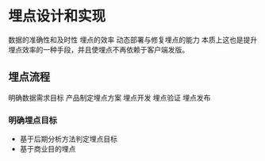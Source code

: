 # 埋点设计和实现

数据的准确性和及时性
埋点的效率
动态部署与修复埋点的能力
	本质上这也是提升埋点效率的一种手段，并且使埋点不再依赖于客户端发版。

##  埋点流程
明确数据需求目标
产品制定埋点方案
埋点开发
埋点验证
埋点发布

### 明确埋点目标

* 基于后期分析方法判定埋点目标
* 基于商业目的埋点

